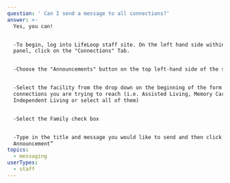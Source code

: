 ```yaml
---
question: ' Can I send a message to all connections?'
answer: >-
  Yes, you can! 


  -To begin, log into LifeLoop staff site. On the left hand side within the blue
  panel, click on the "Connections" Tab. 


  -Choose the "Announcements" button on the top left-hand side of the screen. 


  -Select the facility from the drop down on the beginning of the form whose
  connections you are trying to reach (i.e. Assisted Living, Memory Care,
  Independent Living or select all of them) 


  -Select the Family check box 


  -Type in the title and message you would like to send and then click “Send
  Announcement” 
topics:
  - messaging
userTypes:
  - staff
---
```


